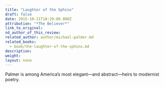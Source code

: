 ```yaml
---
title: "Laughter of the Sphinx"
draft: false
date: 2015-10-21T18:29:00.000Z
attribution: "*The Believer*"
link_to_original:
nd_author_of_this_review:
related_author: author/michael-palmer.md
related_books:
  - book/the-laughter-of-the-sphinx.md
description:
weight:
layout: none
---
```

Palmer is among America’s most elegant—and abstract—heirs to modernist poetry.


